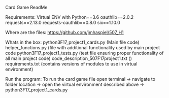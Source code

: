 Card Game ReadMe

Requirements: 
Virtual ENV with 
Python==3.6
oauthlib==2.0.2
requests==2.13.0
requests-oauthlib==0.8.0
six==1.10.0

Where are the files: https://github.com/jmhaspiel/507_H1

Whats in the box:
python3F17_project1_cards.py (Main file code)
helper_functions.py (file with additional functionality used by main project code
python3F17_project1_tests.py (test file ensuring proper functionality of all main project code)
code_description_507F17project1.txt ()
requirements.txt (contains versions of modules to use in virtual environment)

Run the program:
To run the card game file open terminal -> 
navigate to folder location -> 
open the virtual environment described above -> 
python3F17_project1_cards.py